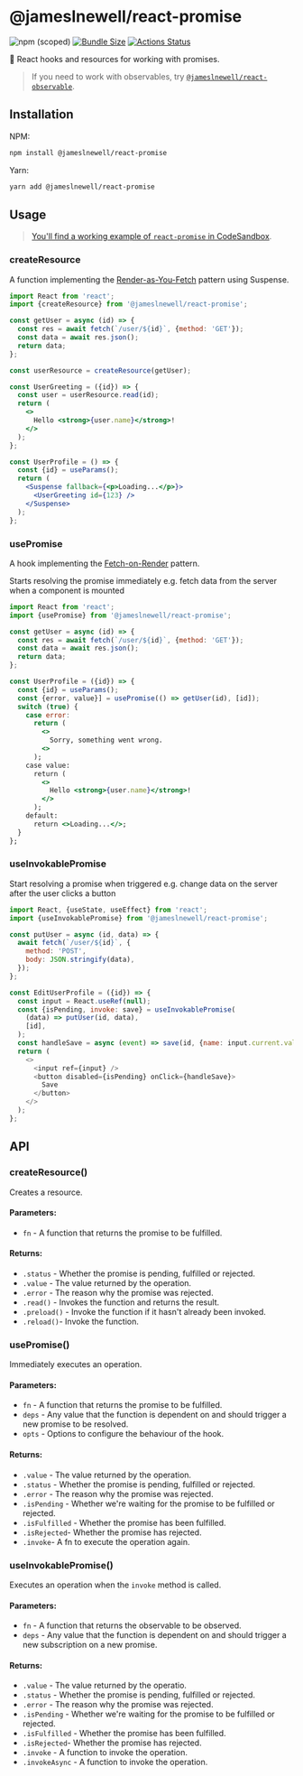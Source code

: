 # @jameslnewell/react-promise

![npm (scoped)](https://img.shields.io/npm/v/@jameslnewell/react-promise.svg)
[![Bundle Size](https://badgen.net/bundlephobia/minzip/@jameslnewell/react-promise)](https://bundlephobia.com/result?p=@jameslnewell/react-promise)
[![Actions Status](https://github.com/jameslnewell/react/workflows/main/badge.svg)](https://github.com/jameslnewell/react-promise/actions)

🎣 React hooks and resources for working with promises.

> If you need to work with observables, try [`@jameslnewell/react-observable`](https://github.com/jameslnewell/react-observable).

## Installation

NPM:

```bash
npm install @jameslnewell/react-promise
```

Yarn:

```bash
yarn add @jameslnewell/react-promise
```

## Usage

> [You'll find a working example of `react-promise` in CodeSandbox](https://codesandbox.io/s/jameslnewellreactpromise-xe0om).

### createResource

A function implementing the [Render-as-You-Fetch](https://reactjs.org/docs/concurrent-mode-suspense.html#approach-3-render-as-you-fetch-using-suspense) pattern using Suspense.

```jsx
import React from 'react';
import {createResource} from '@jameslnewell/react-promise';

const getUser = async (id) => {
  const res = await fetch(`/user/${id}`, {method: 'GET'});
  const data = await res.json();
  return data;
};

const userResource = createResource(getUser);

const UserGreeting = ({id}) => {
  const user = userResource.read(id);
  return (
    <>
      Hello <strong>{user.name}</strong>!
    </>
  );
};

const UserProfile = () => {
  const {id} = useParams();
  return (
    <Suspense fallback={<p>Loading...</p>}>
      <UserGreeting id={123} />
    </Suspense>
  );
};
```

### usePromise

A hook implementing the [Fetch-on-Render](https://reactjs.org/docs/concurrent-mode-suspense.html#approach-1-fetch-on-render-not-using-suspense) pattern.

Starts resolving the promise immediately e.g. fetch data from the server when a component is mounted

```jsx
import React from 'react';
import {usePromise} from '@jameslnewell/react-promise';

const getUser = async (id) => {
  const res = await fetch(`/user/${id}`, {method: 'GET'});
  const data = await res.json();
  return data;
};

const UserProfile = ({id}) => {
  const {id} = useParams();
  const {error, value}] = usePromise(() => getUser(id), [id]);
  switch (true) {
    case error:
      return (
        <>
          Sorry, something went wrong.
        <>
      );
    case value:
      return (
        <>
          Hello <strong>{user.name}</strong>!
        </>
      );
    default:
      return <>Loading...</>;
  }
};

```

### useInvokablePromise

Start resolving a promise when triggered e.g. change data on the server after the user clicks a button

```js
import React, {useState, useEffect} from 'react';
import {useInvokablePromise} from '@jameslnewell/react-promise';

const putUser = async (id, data) => {
  await fetch(`/user/${id}`, {
    method: 'POST',
    body: JSON.stringify(data),
  });
};

const EditUserProfile = ({id}) => {
  const input = React.useRef(null);
  const {isPending, invoke: save} = useInvokablePromise(
    (data) => putUser(id, data),
    [id],
  );
  const handleSave = async (event) => save(id, {name: input.current.value});
  return (
    <>
      <input ref={input} />
      <button disabled={isPending} onClick={handleSave}>
        Save
      </button>
    </>
  );
};
```

## API

### createResource()

Creates a resource.

#### Parameters:

- `fn` - A function that returns the promise to be fulfilled.

#### Returns:

- `.status` - Whether the promise is pending, fulfilled or rejected.
- `.value` - The value returned by the operation.
- `.error` - The reason why the promise was rejected.
- `.read()` - Invokes the function and returns the result.
- `.preload()` - Invoke the function if it hasn't already been invoked.
- `.reload()`- Invoke the function.

### usePromise()

Immediately executes an operation.

#### Parameters:

- `fn` - A function that returns the promise to be fulfilled.
- `deps` - Any value that the function is dependent on and should trigger a new promise to be resolved.
- `opts` - Options to configure the behaviour of the hook.

#### Returns:

- `.value` - The value returned by the operation.
- `.status` - Whether the promise is pending, fulfilled or rejected.
- `.error` - The reason why the promise was rejected.
- `.isPending` - Whether we're waiting for the promise to be fulfilled or rejected.
- `.isFulfilled` - Whether the promise has been fulfilled.
- `.isRejected`- Whether the promise has rejected.
- `.invoke`- A fn to execute the operation again.

### useInvokablePromise()

Executes an operation when the `invoke` method is called.

#### Parameters:

- `fn` - A function that returns the observable to be observed.
- `deps` - Any value that the function is dependent on and should trigger a new subscription on a new promise.

#### Returns:

- `.value` - The value returned by the operatio.
- `.status` - Whether the promise is pending, fulfilled or rejected.
- `.error` - The reason why the promise was rejected.
- `.isPending` - Whether we're waiting for the promise to be fulfilled or rejected.
- `.isFulfilled` - Whether the promise has been fulfilled.
- `.isRejected`- Whether the promise has rejected.
- `.invoke` - A function to invoke the operation.
- `.invokeAsync` - A function to invoke the operation.
